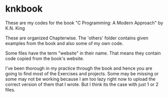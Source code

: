 # knkbook
These are my codes for the book "C Programming: A Modern Approach" by K.N. King

These are organized Chapterwise. The 'others' folder contains given examples from the book and also some of my own code.

Some files have the term "website" in their name. That means they contain code copied from the book's website.

I've been thorough in my practice through the book and hence you are going to find most of the Exercises and projects. Some may be missing or some may not be working because I am too lazy right now to upload the correct version of them that I wrote. But I think its the case with just 1 or 2 files.
